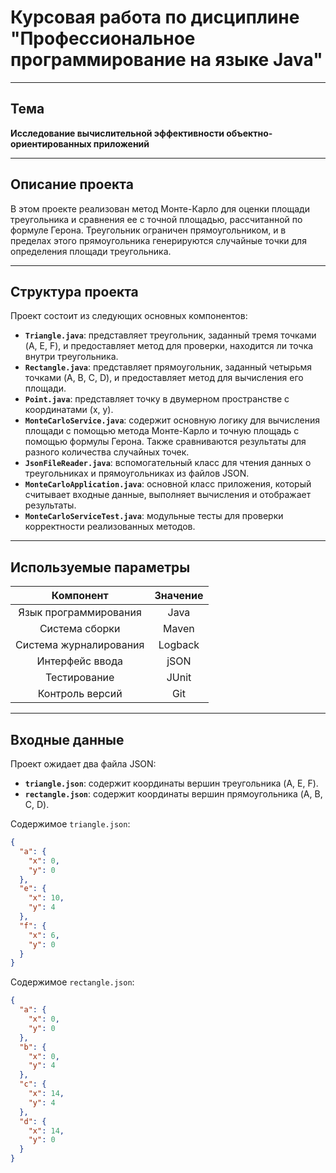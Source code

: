 # Курсовая работа по дисциплине "Профессиональное программирование на языке Java" 

--- 

## Тема 

**Исследование вычислительной эффективности объектно-ориентированных приложений**

---

## Описание проекта

В этом проекте реализован метод Монте-Карло для оценки площади треугольника и сравнения ее с точной площадью, рассчитанной по формуле Герона. Треугольник ограничен прямоугольником, и в пределах этого прямоугольника генерируются случайные точки для определения площади треугольника.

---

## Структура проекта

Проект состоит из следующих основных компонентов:

- **`Triangle.java`**: представляет треугольник, заданный тремя точками (A, E, F), и предоставляет метод для проверки, находится ли точка внутри треугольника.
- **`Rectangle.java`**: представляет прямоугольник, заданный четырьмя точками (A, B, C, D), и предоставляет метод для вычисления его площади.
- **`Point.java`**: представляет точку в двумерном пространстве с координатами (x, y).
- **`MonteCarloService.java`**: содержит основную логику для вычисления площади с помощью метода Монте-Карло и точную площадь с помощью формулы Герона. Также сравниваются результаты для разного количества случайных точек.
- **`JsonFileReader.java`**: вспомогательный класс для чтения данных о треугольниках и прямоугольниках из файлов JSON.
- **`MonteCarloApplication.java`**: основной класс приложения, который считывает входные данные, выполняет вычисления и отображает результаты.
- **`MonteCarloServiceTest.java`**: модульные тесты для проверки корректности реализованных методов.

---

## Используемые параметры

|       Компонент        | Значение |
|:----------------------:|:------:|
| Язык программирования  |   Java |
|     Система сборки     |  Maven |
| Система журналирования | Logback |
|    Интерфейс ввода     |   jSON |
|      Тестирование      |  JUnit |
|    Контроль версий     |  Git   |

---

## Входные данные

Проект ожидает два файла JSON:
- **`triangle.json`**: содержит координаты вершин треугольника (A, E, F).
- **`rectangle.json`**: содержит координаты вершин прямоугольника (A, B, C, D).

Содержимое `triangle.json`:
```json
{
  "a": {
    "x": 0,
    "y": 0
  },
  "e": {
    "x": 10,
    "y": 4
  },
  "f": {
    "x": 6,
    "y": 0
  }
}
```

Содержимое `rectangle.json`:
```json 
{
  "a": {
    "x": 0,
    "y": 0
  },
  "b": {
    "x": 0,
    "y": 4
  },
  "c": {
    "x": 14,
    "y": 4
  },
  "d": {
    "x": 14,
    "y": 0
  }
}